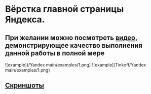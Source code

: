 # Вёрстка главной страницы Яндекса. 
## При желании можно посмотреть [видео](https://github.com/MidnightSun27/For-Tinkoff/blob/main/Yandex%20main/main.mp4.zip), демонстрирующее качество выполнения данной работы в полной мере
![example](/Yandex main/examples/1.png)
![example](Tinkoff/Yandex main/examples/1.png)
## [Скриншоты](https://github.com/MidnightSun27/For-Tinkoff/tree/main/Yandex%20main/examples)

